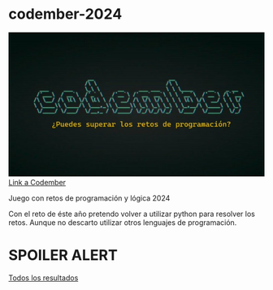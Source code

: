 # codember-2024

![Codember](cover.jfif)
[Link a Codember](https://codember.dev/)

Juego con retos de programación y lógica 2024

Con el reto de éste año pretendo volver a utilizar python para resolver los retos. Aunque no descarto utilizar otros lenguajes de programación.

# SPOILER ALERT

[Todos los resultados](solutions.md)
